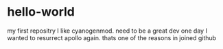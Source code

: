 # hello-world
my first repositry
I like cyanogenmod. need to be a great dev one day
I wanted to resurrect apollo again. thats one of the reasons in joined github
